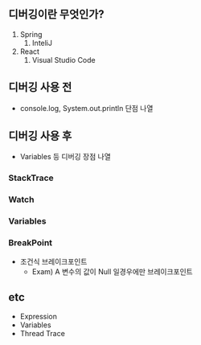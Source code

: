 ## 디버깅이란 무엇인가?

1. Spring 
    1. InteliJ 
2. React
    1. Visual Studio Code

## 디버깅 사용 전

- console.log, System.out.println 단점 나열

## 디버깅 사용 후

- Variables 등 디버깅 장점 나열

### StackTrace

### Watch

### Variables

### BreakPoint

- 조건식 브레이크포인트
    - Exam) A 변수의 값이 Null 일경우에만 브레이크포인트

### 

## etc

- Expression
- Variables
- Thread Trace

